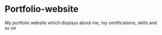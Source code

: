 # Portfolio-website
My portfolio website which displays about me, my certifications, skills and so on
